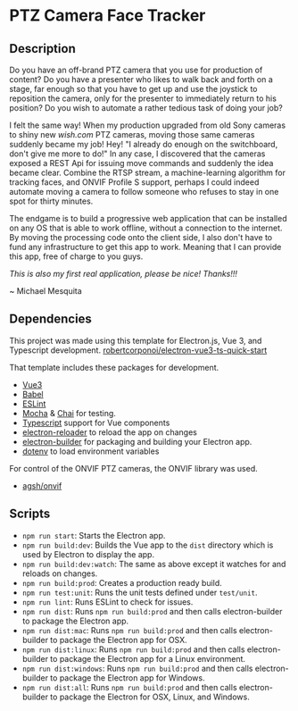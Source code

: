 # PTZ Camera Face Tracker

## Description

Do you have an off-brand PTZ camera that you use for production of content? Do you have a presenter who likes to walk back and forth on a stage, far enough so that you have to get up and use the joystick to reposition the camera, only for the presenter to immediately return to his position? Do you wish to automate a rather tedious task of doing your job?

I felt the same way! When my production upgraded from old Sony cameras to shiny new *wish.com* PTZ cameras, moving those same cameras suddenly became my job! Hey! "I already do enough on the switchboard, don't give me more to do!" In any case, I discovered that the cameras exposed a REST Api for issuing move commands and suddenly the idea became clear. Combine the RTSP stream, a machine-learning algorithm for tracking faces, and ONVIF Profile S support, perhaps I could indeed automate moving a camera to follow someone who refuses to stay in one spot for thirty minutes.

The endgame is to build a progressive web application that can be installed on any OS that is able to work offline, without a connection to the internet. By moving the processing code onto the client side, I also don't have to fund any infrastructure to get this app to work. Meaning that I can provide this app, free of charge to you guys.

*This is also my first real application, please be nice! Thanks!!!*

~ Michael Mesquita

## Dependencies

This project was made using this template for Electron.js, Vue 3, and Typescript development. [robertcorponoi/electron-vue3-ts-quick-start](https://github.com/robertcorponoi/electron-vue3-ts-quick-start)

That template includes these packages for development.

- [Vue3](https://v3.vuejs.org/)
- [Babel](https://babeljs.io/)
- [ESLint](https://eslint.org/)
- [Mocha](https://mochajs.org/) & [Chai](https://www.chaijs.com/) for testing.
- [Typescript](https://www.typescriptlang.org/) support for Vue components
- [electron-reloader](https://github.com/sindresorhus/electron-reloader) to reload the app on changes
- [electron-builder](https://github.com/electron-userland/electron-builder) for packaging and building your Electron app.
- [dotenv](https://github.com/motdotla/dotenv) to load environment variables

For control of the ONVIF PTZ cameras, the ONVIF library was used.

- [agsh/onvif](https://github.com/agsh/onvif)

## **Scripts**

- `npm run start`: Starts the Electron app.
- `npm run build:dev`: Builds the Vue app to the `dist` directory which is used by Electron to display the app.
- `npm run build:dev:watch`: The same as above except it watches for and reloads on changes.
- `npm run build:prod`: Creates a production ready build.
- `npm run test:unit`: Runs the unit tests defined under `test/unit`.
- `npm run lint`: Runs ESLint to check for issues.
- `npm run dist`: Runs `npm run build:prod` and then calls electron-builder to package the Electron app.
- `npm run dist:mac`: Runs `npm run build:prod` and then calls electron-builder to package the Electron app for OSX.
- `npm run dist:linux`: Runs `npm run build:prod` and then calls electron-builder to package the Electron app for a Linux environment.
- `npm run dist:windows`: Runs `npm run build:prod` and then calls electron-builder to package the Electron app for Windows.
- `npm run dist:all`: Runs `npm run build:prod` and then calls electron-builder to package the Electron for OSX, Linux, and Windows.
